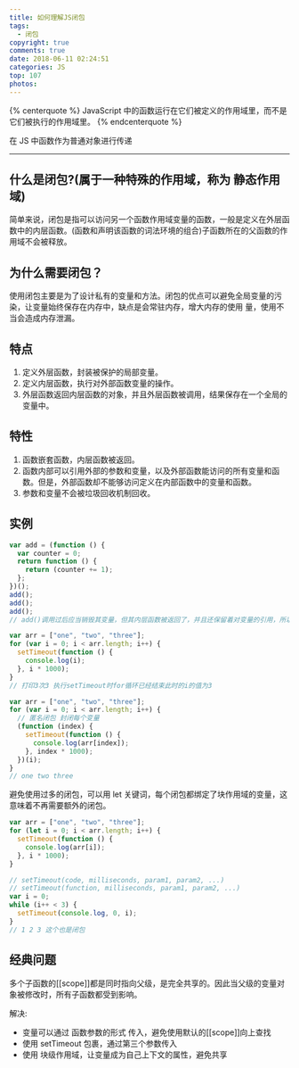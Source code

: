 ```yaml
---
title: 如何理解JS闭包
tags:
  - 闭包
copyright: true
comments: true
date: 2018-06-11 02:24:51
categories: JS
top: 107
photos:
---
```


{% centerquote %}
JavaScript 中的函数运行在它们被定义的作用域里，而不是它们被执行的作用域里。
{% endcenterquote %}

在 JS 中函数作为普通对象进行传递

---

<!-- more -->

## 什么是闭包?(属于一种特殊的作用域，称为 静态作用域)

简单来说，闭包是指可以访问另一个函数作用域变量的函数，一般是定义在外层函数中的内层函数。(函数和声明该函数的词法环境的组合)子函数所在的父函数的作用域不会被释放。

## 为什么需要闭包？

使用闭包主要是为了设计私有的变量和方法。闭包的优点可以避免全局变量的污染，让变量始终保存在内存中，缺点是会常驻内存，增大内存的使用
量，使用不当会造成内存泄漏。

## 特点

1. 定义外层函数，封装被保护的局部变量。
2. 定义内层函数，执行对外部函数变量的操作。
3. 外层函数返回内层函数的对象，并且外层函数被调用，结果保存在一个全局的变量中。

## 特性

1. 函数嵌套函数，内层函数被返回。
2. 函数内部可以引用外部的参数和变量，以及外部函数能访问的所有变量和函数。但是，外部函数却不能够访问定义在内部函数中的变量和函数。
3. 参数和变量不会被垃圾回收机制回收。

## 实例

```javascript
var add = (function () {
  var counter = 0;
  return function () {
    return (counter += 1);
  };
})();
add();
add();
add();
// add()调用过后应当销毁其变量，但其内层函数被返回了，并且还保留着对变量的引用，所以没有销毁还保留在内存当中。
```

```javascript
var arr = ["one", "two", "three"];
for (var i = 0; i < arr.length; i++) {
  setTimeout(function () {
    console.log(i);
  }, i * 1000);
}
// 打印3次3 执行setTimeout时for循环已经结束此时的i的值为3
```

```javascript
var arr = ["one", "two", "three"];
for (var i = 0; i < arr.length; i++) {
  // 匿名闭包 封闭每个变量
  (function (index) {
    setTimeout(function () {
      console.log(arr[index]);
    }, index * 1000);
  })(i);
}
// one two three
```

避免使用过多的闭包，可以用 let 关键词，每个闭包都绑定了块作用域的变量，这意味着不再需要额外的闭包。

```javascript
var arr = ["one", "two", "three"];
for (let i = 0; i < arr.length; i++) {
  setTimeout(function () {
    console.log(arr[i]);
  }, i * 1000);
}
```

```javascript
// setTimeout(code, milliseconds, param1, param2, ...)
// setTimeout(function, milliseconds, param1, param2, ...)
var i = 0;
while (i++ < 3) {
  setTimeout(console.log, 0, i);
}
// 1 2 3 这个也是闭包
```

## 经典问题

多个子函数的[[scope]]都是同时指向父级，是完全共享的。因此当父级的变量对象被修改时，所有子函数都受到影响。

解决:

- 变量可以通过 函数参数的形式 传入，避免使用默认的[[scope]]向上查找
- 使用 setTimeout 包裹，通过第三个参数传入
- 使用 块级作用域，让变量成为自己上下文的属性，避免共享
